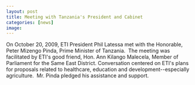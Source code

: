 ```yaml
---
layout: post
title: Meeting with Tanzania's President and Cabinet
categories: [news]
image:
---
```


On October 20, 2009, ETI President Phil Latessa met with the Honorable, Peter Mizengo Pinda, Prime Minister of Tanzania.  The meeting was facilitated by ETI's good friend, Hon. Ann Kilango Malecela, Member of Parliament for the Same East District. Conversation centered on ETI's plans for proposals related to healthcare, education and development--especially agriculture.  Mr. Pinda pledged his assistance and support.
